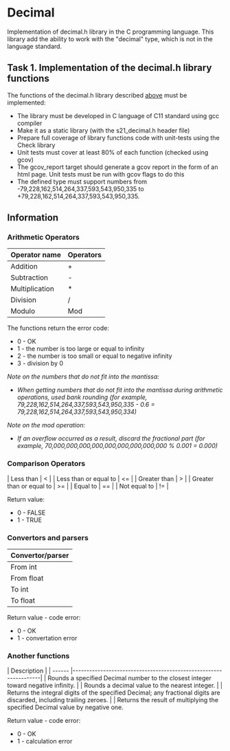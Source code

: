 # Decimal 
Implementation of decimal.h library in the C programming language. This library add the ability to work with the "decimal" type, which is not in the language standard.

## Task 1. Implementation of the decimal.h library functions

The functions of the decimal.h library described [above](#information) must be implemented:
- The library must be developed in C language of C11 standard using gcc compiler
- Make it as a static library (with the s21_decimal.h header file)
- Prepare full coverage of library functions code with unit-tests using the Check library
- Unit tests must cover at least 80% of each function (checked using gcov)    
- The gcov_report target should generate a gcov report in the form of an html page. Unit tests must be run with gcov flags to do this
- The defined type must support numbers from -79,228,162,514,264,337,593,543,950,335 to +79,228,162,514,264,337,593,543,950,335.

## Information

### Arithmetic Operators

| Operator name | Operators  |
| ------ | ------ |
| Addition | + |
| Subtraction | - |
| Multiplication | * |
| Division | / |
| Modulo | Mod |

The functions return the error code:
- 0 - OK
- 1 - the number is too large or equal to infinity
- 2 - the number is too small or equal to negative infinity
- 3 - division by 0

*Note on the numbers that do not fit into the mantissa:*
- *When getting numbers that do not fit into the mantissa during arithmetic operations, used bank rounding (for example, 79,228,162,514,264,337,593,543,950,335 - 0.6 = 79,228,162,514,264,337,593,543,950,334)*

*Note on the mod operation:*
- *If an overflow occurred as a result, discard the fractional part (for example, 70,000,000,000,000,000,000,000,000,000 % 0.001 = 0.000)*


### Comparison Operators
| Less than | < |
| Less than or equal to | <= | 
| Greater than | > |
| Greater than or equal to | >= |
| Equal to | == |
| Not equal to | != |

Return value:
- 0 - FALSE
- 1 - TRUE

### Convertors and parsers

| Convertor/parser |
| ------ |
| From int  |
| From float  |
| To int  | 
| To float  |

Return value - code error:
- 0 - OK
- 1 - convertation error

### Another functions

| Description |
| ------ |------------------------------------------------------------------|
| Rounds a specified Decimal number to the closest integer toward negative infinity. |
| Rounds a decimal value to the nearest integer. |
| Returns the integral digits of the specified Decimal; any fractional digits are discarded, including trailing zeroes. | 
| Returns the result of multiplying the specified Decimal value by negative one. 

Return value - code error:
- 0 - OK
- 1 - calculation error
